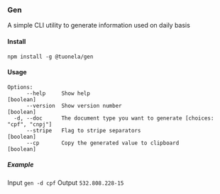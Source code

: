 ### Gen
A simple CLI utility to generate information used on daily basis

#### Install
`npm install -g @tuonela/gen`

#### Usage
```
Options:
      --help     Show help                                             [boolean]
      --version  Show version number                                   [boolean]
  -d, --doc      The document type you want to generate [choices: "cpf", "cnpj"]
      --stripe   Flag to stripe separators                             [boolean]
      --cp       Copy the generated value to clipboard                 [boolean]
```

##### Example
Input
`gen -d cpf`
Output
`532.808.228-15`